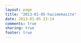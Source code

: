 ```yaml
---
layout: page
title: "2013-01-05-hazimemasite"
date: 2013-01-05 23:14
comments: true
sharing: true
footer: true
---
```

